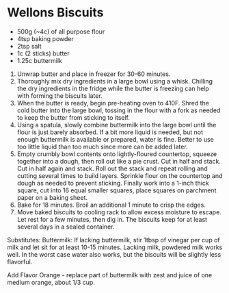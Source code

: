 # Wellons Biscuits

* 500g (~4c) of all purpose flour 
* 4tsp baking powder
* 2tsp salt
* 1c (2 sticks) butter
* 1.25c buttermilk

1. Unwrap butter and place in freezer for 30-60 minutes. 
2. Thoroughly mix dry ingredients in a large bowl using a whisk. Chilling the dry ingredients in the fridge while the butter is freezing can help with forming the biscuits later.
3. When the butter is ready, begin pre-heating oven to 410F. Shred the cold butter into the large bowl, tossing in the flour with a fork as needed to keep the butter from sticking to itself.
4. Using a spatula, slowly combine buttermilk into the large bowl until the flour is just barely absorbed. If a bit more liquid is needed, but not enough buttermilk is available or prepared, water is fine. Better to use too little liquid than too much since more can be added later.
5. Empty crumbly bowl contents onto lightly-floured countertop, squeeze together into a dough, then roll out like a pie crust. Cut in half and stack. Cut in half again and stack. Roll out the stack and repeat rolling and cutting several times to build layers. Sprinkle flour on the countertop and dough as needed to prevent sticking. Finally work into a 1-inch thick square, cut into 16 equal smaller squares, place squares on parchment paper on a baking sheet.
6. Bake for 18 minutes. Broil an additional 1 minute to crisp the edges.
7. Move baked biscuits to cooling rack to allow excess moisture to escape. Let rest for a few minutes, then dig in. The biscuits keep for at least several days in a sealed container.

Substitutes:
Buttermilk: If lacking buttermilk, stir 1tbsp of vinegar per cup of milk  and let sit
for at least 10-15 minutes. Lacking milk, powdered milk works well. In
the worst case water also works, but the biscuits will be slightly less
flavorful.

Add Flavor
Orange - replace part of buttermilk with zest and juice of one medium orange, about 1/3 cup.
